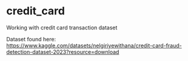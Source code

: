 # credit_card
Working with credit card transaction dataset

Dataset found here: https://www.kaggle.com/datasets/nelgiriyewithana/credit-card-fraud-detection-dataset-2023?resource=download
